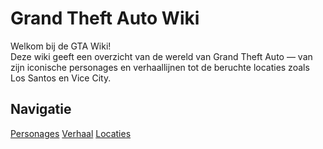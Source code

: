 # Grand Theft Auto Wiki

Welkom bij de GTA Wiki!  
Deze wiki geeft een overzicht van de wereld van Grand Theft Auto — van zijn iconische personages en verhaallijnen tot de beruchte locaties zoals Los Santos en Vice City.

## Navigatie
[Personages](personages.md)
[Verhaal](verhaal.md)
[Locaties](locaties.md)